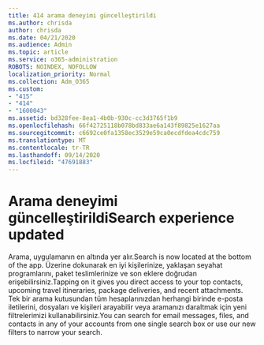 ```yaml
---
title: 414 arama deneyimi güncelleştirildi
ms.author: chrisda
author: chrisda
ms.date: 04/21/2020
ms.audience: Admin
ms.topic: article
ms.service: o365-administration
ROBOTS: NOINDEX, NOFOLLOW
localization_priority: Normal
ms.collection: Adm_O365
ms.custom:
- "415"
- "414"
- "1600043"
ms.assetid: bd328fee-8ea1-4b0b-930c-cc3d3765f1b9
ms.openlocfilehash: 66f42725118b078bd833ae6a143f89825e1627aa
ms.sourcegitcommit: c6692ce0fa1358ec3529e59ca0ecdfdea4cdc759
ms.translationtype: MT
ms.contentlocale: tr-TR
ms.lasthandoff: 09/14/2020
ms.locfileid: "47691883"
---
```

# <a name="search-experience-updated"></a><span data-ttu-id="bbcc1-102">Arama deneyimi güncelleştirildi</span><span class="sxs-lookup"><span data-stu-id="bbcc1-102">Search experience updated</span></span>

<span data-ttu-id="bbcc1-103">Arama, uygulamanın en altında yer alır.</span><span class="sxs-lookup"><span data-stu-id="bbcc1-103">Search is now located at the bottom of the app.</span></span> <span data-ttu-id="bbcc1-104">Üzerine dokunarak en iyi kişilerinize, yaklaşan seyahat programlarını, paket teslimlerinize ve son eklere doğrudan erişebilirsiniz.</span><span class="sxs-lookup"><span data-stu-id="bbcc1-104">Tapping on it gives you direct access to your top contacts, upcoming travel itineraries, package deliveries, and recent attachments.</span></span> <span data-ttu-id="bbcc1-105">Tek bir arama kutusundan tüm hesaplarınızdan herhangi birinde e-posta iletilerini, dosyaları ve kişileri arayabilir veya aramanızı daraltmak için yeni filtrelerimizi kullanabilirsiniz.</span><span class="sxs-lookup"><span data-stu-id="bbcc1-105">You can search for email messages, files, and contacts in any of your accounts from one single search box or use our new filters to narrow your search.</span></span>

